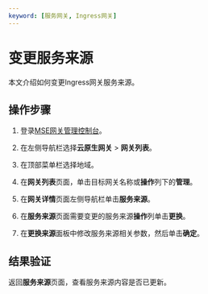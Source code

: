 ```yaml
---
keyword: [服务网关, Ingress网关]
---
```


# 变更服务来源

本文介绍如何变更Ingress网关服务来源。

## 操作步骤

1.  登录[MSE网关管理控制台](https://mse.console.aliyun.com/#/microgw)。

2.  在左侧导航栏选择**云原生网关** \> **网关列表**。

3.  在顶部菜单栏选择地域。

4.  在**网关列表**页面，单击目标网关名称或**操作**列下的**管理**。

5.  在**网关详情**页面左侧导航栏单击**服务来源**。

6.  在**服务来源**页面需要变更的服务来源**操作**列单击**更换**。

7.  在**更换来源**面板中修改服务来源相关参数，然后单击**确定**。


## 结果验证

返回**服务来源**页面，查看服务来源内容是否已更新。


